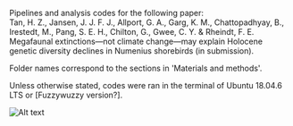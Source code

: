 
Pipelines and analysis codes for the following paper: <br>
Tan, H. Z., Jansen, J. J. F. J., Allport, G. A., Garg, K. M., Chattopadhyay, B., Irestedt, M., Pang, S. E. H., Chilton, G., Gwee, C. Y. & Rheindt, F. E.
Megafaunal extinctions—not climate change—may explain Holocene genetic diversity declines in Numenius shorebirds (in submission).

Folder names correspond to the sections in 'Materials and methods'.

Unless otherwise stated, codes were ran in the terminal of Ubuntu 18.04.6 LTS or [Fuzzywuzzy version?].

![Alt text](https://www.dropbox.com/s/fcz2asnilvgv7ac/Fig1-multipanel-v6.png?dl=0 "Optional title")
